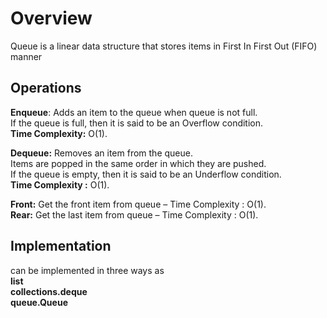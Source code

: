 
# Overview

Queue is a linear data structure that stores items in First In First Out (FIFO) manner

## Operations

**Enqueue**: Adds an item to the queue when queue is not full.  
If the queue is full, then it is said to be an Overflow condition.  
**Time Complexity:** O(1).

**Dequeue:** Removes an item from the queue.  
Items are popped in the same order in which they are pushed.  
If the queue is empty, then it is said to be an Underflow condition.  
**Time Complexity :** O(1).  

**Front:** Get the front item from queue – Time Complexity : O(1).  
**Rear:** Get the last item from queue – Time Complexity : O(1).  

## Implementation

can be implemented in three ways as  
**list**  
**collections.deque**  
**queue.Queue**  

